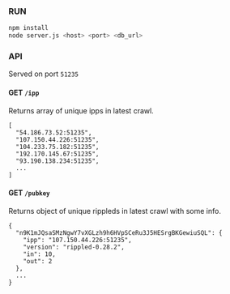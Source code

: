 ### RUN

``` bash
npm install
node server.js <host> <port> <db_url>
```

### API

Served on port `51235`

#### GET `/ipp`

Returns array of unique ipps in latest crawl.

```
[
  "54.186.73.52:51235",
  "107.150.44.226:51235",
  "104.233.75.182:51235",
  "192.170.145.67:51235",
  "93.190.138.234:51235",
  ...
]
```

#### GET `/pubkey`

Returns object of unique rippleds in latest crawl with some info.

```
{
  "n9K1mJQsaSMzNgwY7vXGLzh9h6HVpSCeRu3J5HESrgBKGewiuSQL": {
    "ipp": "107.150.44.226:51235",
    "version": "rippled-0.28.2",
    "in": 10,
    "out": 2
  },
  ...
}
```
